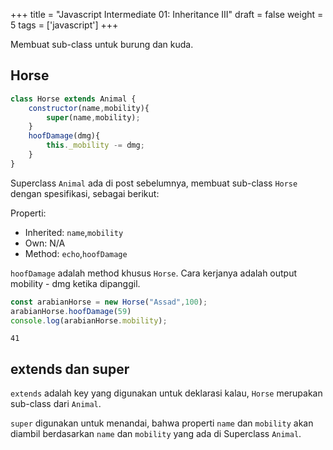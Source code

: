 +++
title = "Javascript Intermediate 01: Inheritance III"
draft = false
weight = 5
tags = ['javascript']
+++

Membuat sub-class untuk burung dan kuda.

## Horse

```js
class Horse extends Animal {
    constructor(name,mobility){
        super(name,mobility);
    }
    hoofDamage(dmg){
        this._mobility -= dmg;
    }
}
```

Superclass `Animal` ada di post sebelumnya, membuat sub-class `Horse` dengan spesifikasi, sebagai berikut:

Properti:
- Inherited: `name`,`mobility`
- Own: N/A
- Method: `echo`,`hoofDamage`

`hoofDamage` adalah method khusus `Horse`. Cara kerjanya adalah output mobility - dmg ketika dipanggil.

```js
const arabianHorse = new Horse("Assad",100);
arabianHorse.hoofDamage(59)
console.log(arabianHorse.mobility);
```
```plain
41
```

## extends dan super

`extends` adalah key yang digunakan untuk deklarasi kalau, `Horse` merupakan sub-class dari `Animal`.

`super` digunakan untuk menandai, bahwa properti `name` dan `mobility` akan diambil berdasarkan `name` dan `mobility` yang ada di Superclass `Animal`.